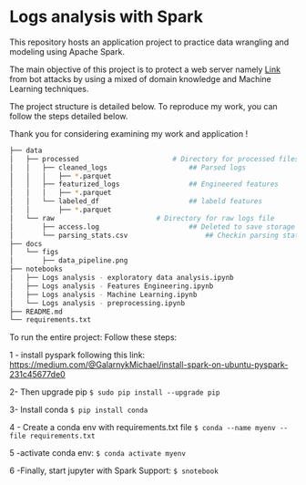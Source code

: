 # Logs analysis with Spark

This repository hosts an application project to practice data wrangling and modeling using Apache Spark. 

The main objective of this project is to protect a web server namely [Link](http://www.almhuette-raith.at/) from bot attacks by using a mixed of domain knowledge and Machine Learning techniques.

The project structure is detailed below.
To reproduce my work, you can follow the steps detailed below.


Thank you for considering examining my work and application !

```bash
├── data
│   ├── processed						# Directory for processed files
│   │   ├── cleaned_logs					## Parsed logs
│   │   │   ├── *.parquet
│   │   ├── featurized_logs					## Engineered features
│   │   │   ├── *.parquet
│   │   └── labeled_df						## labeld features
│   │       ├── *.parquet
│   └── raw							# Directory for raw logs file
│       ├── access.log						## Deleted to save storage space
│       └── parsing_stats.csv					## Checkin parsing stats
├── docs
│   └── figs
│       ├── data_pipeline.png
├── notebooks
│   ├── Logs analysis - exploratory data analysis.ipynb
│   ├── Logs analysis - Features Engineering.ipynb
│   ├── Logs analysis - Machine Learning.ipynb
│   └── Logs analysis - preprocessing.ipynb
├── README.md
└── requirements.txt
```


To run the entire project: Follow these steps:

1 - install pyspark following this link: 
https://medium.com/@GalarnykMichael/install-spark-on-ubuntu-pyspark-231c45677de0

2- Then upgrade pip
   ```$ sudo pip install --upgrade pip```
   
3- Install conda
     ```$ pip install conda```
     
4 - Create a conda env with requirements.txt file
    ```$ conda --name myenv --file requirements.txt```
    
5 -activate conda env:
    ```$ conda activate myenv```
    
6 -Finally, start jupyter with Spark Support:
   ```$ snotebook```

